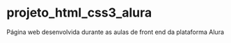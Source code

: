 # projeto_html_css3_alura
Página web desenvolvida durante as aulas de front end da plataforma Alura
